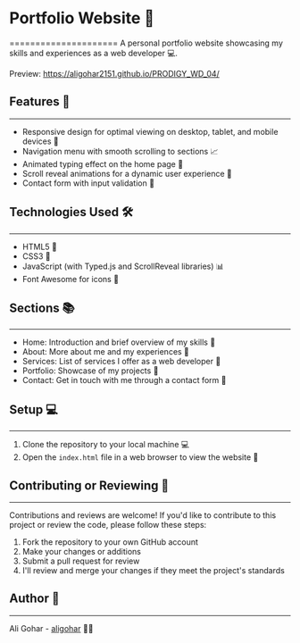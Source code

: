 # Portfolio Website 📄
=====================
A personal portfolio website showcasing my skills and experiences as a web developer 💻.

Preview: https://aligohar2151.github.io/PRODIGY_WD_04/

## Features 🎉
--------

* Responsive design for optimal viewing on desktop, tablet, and mobile devices 📱
* Navigation menu with smooth scrolling to sections 📈
* Animated typing effect on the home page 📝
* Scroll reveal animations for a dynamic user experience 🎊
* Contact form with input validation 📝

## Technologies Used 🛠️
--------------------

* HTML5 📄
* CSS3 💄
* JavaScript (with Typed.js and ScrollReveal libraries) 📊
* Font Awesome for icons 🎨

## Sections 📚
---------

* Home: Introduction and brief overview of my skills 🤝
* About: More about me and my experiences 📝
* Services: List of services I offer as a web developer 💼
* Portfolio: Showcase of my projects 🎨
* Contact: Get in touch with me through a contact form 📲

## Setup 💻
------

1. Clone the repository to your local machine 💻
2. Open the `index.html` file in a web browser to view the website 📄

## Contributing or Reviewing 🤝
-----------------------------

Contributions and reviews are welcome! If you'd like to contribute to this project or review the code, please follow these steps:

1. Fork the repository to your own GitHub account
2. Make your changes or additions
3. Submit a pull request for review
4. I'll review and merge your changes if they meet the project's standards

## Author 👋
------

Ali Gohar - [aligohar]((https://github.com/AliGohar2151)) 👨‍💻
